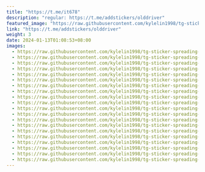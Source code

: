 ```yaml
---
title: "https://t.me/it678"
description: "regular: https://t.me/addstickers/olddriver"
featured_image: "https://raw.githubusercontent.com/kylelin1998/tg-sticker-spreading-worldwide-images/main/img/64a66ac6-a070-418d-a306-f28a5ac93550.jpg"
link: "https://t.me/addstickers/olddriver"
weight: 3
date: 2024-01-13T01:08:53+08:00
images:
  - https://raw.githubusercontent.com/kylelin1998/tg-sticker-spreading-worldwide-images/main/img/64a66ac6-a070-418d-a306-f28a5ac93550.jpg
  - https://raw.githubusercontent.com/kylelin1998/tg-sticker-spreading-worldwide-images/main/img/97dad716-be4b-4c75-89e3-7bff05a57f0f.jpg
  - https://raw.githubusercontent.com/kylelin1998/tg-sticker-spreading-worldwide-images/main/img/2d8c9478-6f5c-4570-acd7-7b1f8821f7bb.jpg
  - https://raw.githubusercontent.com/kylelin1998/tg-sticker-spreading-worldwide-images/main/img/af4e4bbf-8528-4f3c-929a-abea51070d4d.jpg
  - https://raw.githubusercontent.com/kylelin1998/tg-sticker-spreading-worldwide-images/main/img/47744e06-bffe-43bc-8176-9f68967432a9.jpg
  - https://raw.githubusercontent.com/kylelin1998/tg-sticker-spreading-worldwide-images/main/img/19bc69ba-767f-4479-b11e-39b652ec2df4.jpg
  - https://raw.githubusercontent.com/kylelin1998/tg-sticker-spreading-worldwide-images/main/img/70bef3d9-b522-4508-9a6d-5b0d8645f711.jpg
  - https://raw.githubusercontent.com/kylelin1998/tg-sticker-spreading-worldwide-images/main/img/d5e78210-772b-4fb7-b3f0-fe61932d6703.jpg
  - https://raw.githubusercontent.com/kylelin1998/tg-sticker-spreading-worldwide-images/main/img/d69651d1-c483-48c5-813f-397e87cf59ed.jpg
  - https://raw.githubusercontent.com/kylelin1998/tg-sticker-spreading-worldwide-images/main/img/e44c7328-0f93-4149-b3e0-e9f6d2563381.jpg
  - https://raw.githubusercontent.com/kylelin1998/tg-sticker-spreading-worldwide-images/main/img/3d4c0b7e-84b8-4661-935a-b15181ed85b9.jpg
  - https://raw.githubusercontent.com/kylelin1998/tg-sticker-spreading-worldwide-images/main/img/6a7ae1aa-bf73-4f75-8a06-0953e008abef.jpg
  - https://raw.githubusercontent.com/kylelin1998/tg-sticker-spreading-worldwide-images/main/img/d931fe1f-cdc1-46a3-9b52-a62e9295dbba.jpg
  - https://raw.githubusercontent.com/kylelin1998/tg-sticker-spreading-worldwide-images/main/img/1f55c251-4d9a-45cb-a6d5-670a98bed44a.jpg
  - https://raw.githubusercontent.com/kylelin1998/tg-sticker-spreading-worldwide-images/main/img/301daaa2-be1b-4eaa-bc22-3efe74c2d308.jpg
  - https://raw.githubusercontent.com/kylelin1998/tg-sticker-spreading-worldwide-images/main/img/3073a5a3-68ea-4ce4-89ab-b854dc9d3cbc.jpg
  - https://raw.githubusercontent.com/kylelin1998/tg-sticker-spreading-worldwide-images/main/img/1f04ae39-b6d3-40ba-9f70-b6259744974a.jpg
  - https://raw.githubusercontent.com/kylelin1998/tg-sticker-spreading-worldwide-images/main/img/0d6db603-0dbf-4f75-bf49-ebbde52d9bbd.jpg
  - https://raw.githubusercontent.com/kylelin1998/tg-sticker-spreading-worldwide-images/main/img/9f600cf6-5daa-4ca3-b52f-54b104cab664.jpg
  - https://raw.githubusercontent.com/kylelin1998/tg-sticker-spreading-worldwide-images/main/img/28592166-012b-488e-9e7e-b070513219ef.jpg
---
```

